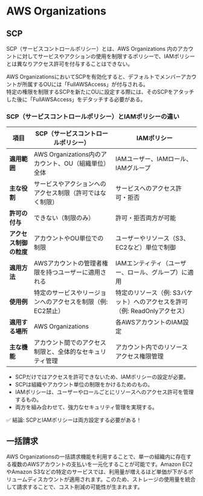 # AWS Organizations

## SCP
SCP（サービスコントロールポリシー）とは、AWS Organizations 内のアカウントに対してサービスやアクションの使用を制限するポリシーで、IAMポリシーとは異なりアクセス許可を付与することはできない。

AWS OrganizationsにおいてSCPを有効化すると、デフォルトでメンバーアカウントが所属するOUには「FullAWSAccess」が付与される。<br>
特定の権限を制限するSCPを新たにOUに設定する際には、そのSCPをアタッチした後に「FullAWSAccess」をデタッチする必要がある。

### SCP（サービスコントロールポリシー）とIAMポリシーの違い

| 項目                       | **SCP（サービスコントロールポリシー）**                  | **IAMポリシー**                              |
|---------------------------|------------------------------------------------------|--------------------------------------------|
| **適用範囲**               | AWS Organizations内のアカウント、OU（組織単位）全体   | IAMユーザー、IAMロール、IAMグループ          |
| **主な役割**               | サービスやアクションへのアクセス制限（許可ではなく制限） | サービスへのアクセス許可・拒否               |
| **許可の付与**             | できない（制限のみ）                                   | 許可・拒否両方が可能                        |
| **アクセス制御の粒度**     | アカウントやOU単位での制限                            | ユーザーやリソース（S3、EC2など）単位で制御 |
| **適用方法**               | AWSアカウントの管理者権限を持つユーザーに適用される   | IAMエンティティ（ユーザー、ロール、グループ）に適用 |
| **使用例**                 | 特定のサービスやリージョンへのアクセスを制限（例: EC2禁止） | 特定のリソース（例: S3バケット）へのアクセスを許可（例: ReadOnlyアクセス） |
| **適用する場所**           | AWS Organizations                                    | 各AWSアカウントのIAM設定                    |
| **主な機能**               | アカウント間でのアクセス制限と、全体的なセキュリティ管理 | アカウント内でのリソースアクセス権限管理    |

- SCPだけではアクセスを許可できないため、IAMポリシーの設定が必要。
- SCPは組織やアカウント単位の制限をかけるためのもの。
- IAMポリシーは、ユーザーやロールごとにリソースへのアクセス許可を管理するもの。
- 両方を組み合わせて、強力なセキュリティ管理を実現する。

✅ 結論: SCPとIAMポリシーは両方設定する必要がある！

## 一括請求

AWS Organizationsの一括請求機能を利用することで、単一の組織内に存在する複数のAWSアカウントの支払いを一元化することが可能です。Amazon EC2やAmazon S3などの特定のサービスでは、利用量が増えるほど単価が下がるボリュームディスカウントが適用されます。このため、ストレージの使用量を統合して請求することで、コスト削減の可能性が生まれます。

